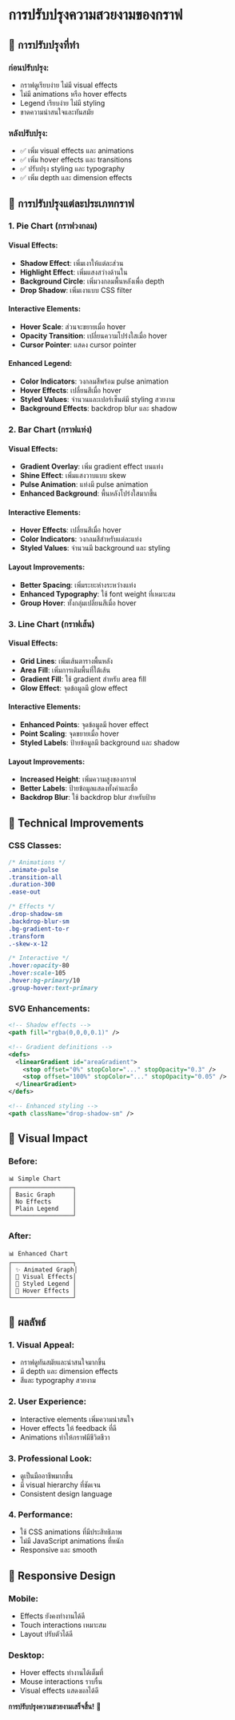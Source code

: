 # การปรับปรุงความสวยงามของกราฟ

## 🎨 **การปรับปรุงที่ทำ**

### ก่อนปรับปรุง:
- กราฟดูเรียบง่าย ไม่มี visual effects
- ไม่มี animations หรือ hover effects
- Legend เรียบง่าย ไม่มี styling
- ขาดความน่าสนใจและทันสมัย

### หลังปรับปรุง:
- ✅ เพิ่ม visual effects และ animations
- ✅ เพิ่ม hover effects และ transitions
- ✅ ปรับปรุง styling และ typography
- ✅ เพิ่ม depth และ dimension effects

## 🔧 **การปรับปรุงแต่ละประเภทกราฟ**

### 1. **Pie Chart (กราฟวงกลม)**

#### Visual Effects:
- **Shadow Effect**: เพิ่มเงาให้แต่ละส่วน
- **Highlight Effect**: เพิ่มแสงสว่างด้านใน
- **Background Circle**: เพิ่มวงกลมพื้นหลังเพื่อ depth
- **Drop Shadow**: เพิ่มเงาแบบ CSS filter

#### Interactive Elements:
- **Hover Scale**: ส่วนจะขยายเมื่อ hover
- **Opacity Transition**: เปลี่ยนความโปร่งใสเมื่อ hover
- **Cursor Pointer**: แสดง cursor pointer

#### Enhanced Legend:
- **Color Indicators**: วงกลมสีพร้อม pulse animation
- **Hover Effects**: เปลี่ยนสีเมื่อ hover
- **Styled Values**: จำนวนและเปอร์เซ็นต์มี styling สวยงาม
- **Background Effects**: backdrop blur และ shadow

### 2. **Bar Chart (กราฟแท่ง)**

#### Visual Effects:
- **Gradient Overlay**: เพิ่ม gradient effect บนแท่ง
- **Shine Effect**: เพิ่มแสงวาบแบบ skew
- **Pulse Animation**: แท่งมี pulse animation
- **Enhanced Background**: พื้นหลังโปร่งใสมากขึ้น

#### Interactive Elements:
- **Hover Effects**: เปลี่ยนสีเมื่อ hover
- **Color Indicators**: วงกลมสีสำหรับแต่ละแท่ง
- **Styled Values**: จำนวนมี background และ styling

#### Layout Improvements:
- **Better Spacing**: เพิ่มระยะห่างระหว่างแท่ง
- **Enhanced Typography**: ใช้ font weight ที่เหมาะสม
- **Group Hover**: ทั้งกลุ่มเปลี่ยนสีเมื่อ hover

### 3. **Line Chart (กราฟเส้น)**

#### Visual Effects:
- **Grid Lines**: เพิ่มเส้นตารางพื้นหลัง
- **Area Fill**: เพิ่มการเติมพื้นที่ใต้เส้น
- **Gradient Fill**: ใช้ gradient สำหรับ area fill
- **Glow Effect**: จุดข้อมูลมี glow effect

#### Interactive Elements:
- **Enhanced Points**: จุดข้อมูลมี hover effect
- **Point Scaling**: จุดขยายเมื่อ hover
- **Styled Labels**: ป้ายข้อมูลมี background และ shadow

#### Layout Improvements:
- **Increased Height**: เพิ่มความสูงของกราฟ
- **Better Labels**: ป้ายข้อมูลแสดงทั้งค่าและชื่อ
- **Backdrop Blur**: ใช้ backdrop blur สำหรับป้าย

## 🎯 **Technical Improvements**

### CSS Classes:
```css
/* Animations */
.animate-pulse
.transition-all
.duration-300
.ease-out

/* Effects */
.drop-shadow-sm
.backdrop-blur-sm
.bg-gradient-to-r
.transform
.-skew-x-12

/* Interactive */
.hover:opacity-80
.hover:scale-105
.hover:bg-primary/10
.group-hover:text-primary
```

### SVG Enhancements:
```svg
<!-- Shadow effects -->
<path fill="rgba(0,0,0,0.1)" />

<!-- Gradient definitions -->
<defs>
  <linearGradient id="areaGradient">
    <stop offset="0%" stopColor="..." stopOpacity="0.3" />
    <stop offset="100%" stopColor="..." stopOpacity="0.05" />
  </linearGradient>
</defs>

<!-- Enhanced styling -->
<path className="drop-shadow-sm" />
```

## 🌟 **Visual Impact**

### Before:
```
📊 Simple Chart
┌─────────────────┐
│ Basic Graph     │
│ No Effects      │
│ Plain Legend    │
└─────────────────┘
```

### After:
```
📊 Enhanced Chart
┌─────────────────┐
│ ✨ Animated Graph│
│ 🌟 Visual Effects│
│ 🎨 Styled Legend │
│ 💫 Hover Effects │
└─────────────────┘
```

## 🚀 **ผลลัพธ์**

### 1. **Visual Appeal**:
- กราฟดูทันสมัยและน่าสนใจมากขึ้น
- มี depth และ dimension effects
- สีและ typography สวยงาม

### 2. **User Experience**:
- Interactive elements เพิ่มความน่าสนใจ
- Hover effects ให้ feedback ที่ดี
- Animations ทำให้กราฟมีชีวิตชีวา

### 3. **Professional Look**:
- ดูเป็นมืออาชีพมากขึ้น
- มี visual hierarchy ที่ชัดเจน
- Consistent design language

### 4. **Performance**:
- ใช้ CSS animations ที่มีประสิทธิภาพ
- ไม่มี JavaScript animations ที่หนัก
- Responsive และ smooth

## 📱 **Responsive Design**

### Mobile:
- Effects ยังคงทำงานได้ดี
- Touch interactions เหมาะสม
- Layout ปรับตัวได้ดี

### Desktop:
- Hover effects ทำงานได้เต็มที่
- Mouse interactions ราบรื่น
- Visual effects แสดงผลได้ดี

**การปรับปรุงความสวยงามเสร็จสิ้น!** 🎉
